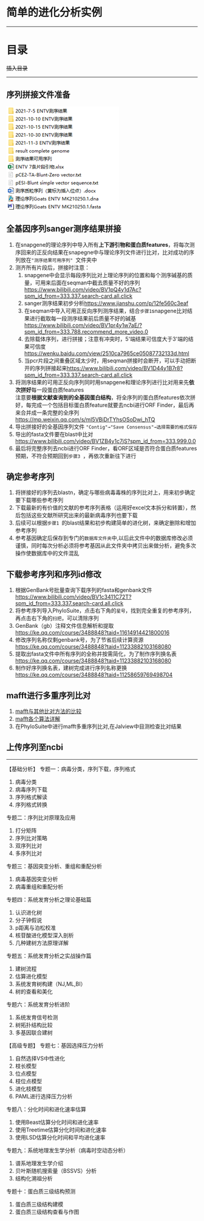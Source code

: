 # 简单的进化分析实例
---

# 目录
~~插入目录~~  

---

## 序列拼接文件准备
![](./picture/学习笔记-简单的进化分析实例-文件准备.png)

## 全基因序列sanger测序结果拼接
1. 在snapgene的理论序列中导入所有**上下游引物和蛋白质features**，将每次测序回来的正反向结果在snapegne中与理论序列文件进行比对，比对成功的序列放在`"测序结果可用序列" `文件夹中
2. 测齐所有片段后，拼接时注意：
   1. snapgene中会显示每段序列比对上理论序列的位置和每个测序碱基的质量，可用来后面在seqman中截去质量不好的序列<https://www.bilibili.com/video/BV1pQ4y1d7Ac?spm_id_from=333.337.search-card.all.click>  
   2. sanger测序结果初步分析<https://www.jianshu.com/p/12fe560c3eaf>
   3. 在seqman中导入可用正反向序列测序结果，结合`步骤1`snapgene比对结果进行截取每一段测序结果前后质量不好的碱基<https://www.bilibili.com/video/BV1pr4y1w7aE/?spm_id_from=333.788.recommend_more_video.0>    
   4. 去除载体序列，进行拼接；注意有冲突时，5'端结果可信度大于3'端的结果可信度<https://wenku.baidu.com/view/2510ca7965ce05087732133d.html>  
   5.  当pcr片段之间重叠区域太少时，用seqman拼接时会断开，可以手动把断开的序列拼接起来<https://www.bilibili.com/video/BV1D44y1B7r8?spm_id_from=333.337.search-card.all.click>
3. 将测序结果的可用正反向序列同时用snapgene和理论序列进行比对用来先**依次拼好**每一段蛋白质features  
注意要**根据文献查询到的全基因蛋白结构**，将全序列的蛋白质features依次拼好，每完成一个包括目标蛋白质feature就要去ncbi进行ORF Finder，最后再来合并成一条完整的全序列<https://mp.weixin.qq.com/s/mI5VBiDrTYhsOSoDwi_hTQ>    
4. 导出拼接好的全基因序列文件  `"Contig"→"Save Consensus"→选择需要的格式保存 `  
5. 导出的fasta文件要在blast中比对<https://www.bilibili.com/video/BV1ZB4y1c7jS?spm_id_from=333.999.0.0>  
6.  最后将完整序列去ncbi进行ORF Finder，看ORF区域是否符合蛋白质features预期，不符合预期回到`步骤3 `，再依次重新往下进行   
 
## 确定参考序列
1. 将拼接好的序列去blastn，确定与哪些病毒毒株的序列比对上，用来初步确定要下载哪些参考序列     
2. 下载最新的有价值的文献的参考序列表格（运用好excel文本拆分和转置），然后包括这些文献所研究出来的最新病毒序列也要下载  
3. 后续可以根据`步骤1 `的blast结果和初步构建简单的进化树，来确定删除和增加参考序列     
4. 参考基因确定后保存到专门的`数据库文件夹`中,以后此文件中的数据库修改必须谨慎，同时每次分析必须将参考基因从此文件夹中拷贝出来做分析，避免多次操作使数据库中的文件混乱
  
## 下载参考序列和序列id修改 
1. 根据GenBank号批量查询下载序列的fasta和genbank文件<https://www.bilibili.com/video/BV1c3411C72T?spm_id_from=333.337.search-card.all.click>    
2. 将参考序列导入PhyloSuite，点击右下角的`星号`，找到完全重复的参考序列，再点击右下角的`扫把`，可以清除序列  
3. GenBank（gb）注释文件信息解析和提取<https://ke.qq.com/course/3488848?taid=11614914421800016>     
4. 修改序列名称仅剩genbank号，为了节省后续计算资源<https://ke.qq.com/course/3488848?taid=11233882103168080>  
5. 提取出fasta文件中所有序列的全称并按需简化，为了制作序列换名表<https://ke.qq.com/course/3488848?taid=11233882103168080>  
6. 制作好序列换名表，建树完成进行序列名称更换<https://ke.qq.com/course/3488848?taid=11258659769498704>  

## mafft进行多重序列比对
1. [mafft与其他比对方法的比较](https://www.yuque.com/wusheng/gw7a9p/ibylou)    
2. [mafft各个算法详解](https://www.yuque.com/wusheng/gw7a9p/dslc0k)    
3. 在PhyloSuite中进行mafft多重序列比对,在Jalview中目测检查比对结果  

## 上传序列至ncbi

























































---
【基础分析】
专题一：病毒分类，序列下载，序列格式
1. 病毒分类
2. 病毒序列下载
3. 序列格式解读
4. 序列格式转换

专题二：序列比对原理及应用
1. 打分矩阵
2. 序列比对策略
3. 双序列比对
4. 多序列比对

专题三：基因突变分析、重组和重配分析
1. 病毒基因突变分析
2. 病毒重组和重配分析

专题四：系统发育分析之理论基础篇
1. 认识进化树
2. 分子钟假说
3. p距离与泊松校准
4. 核苷酸进化模型深入剖析
5. 几种建树方法原理详解

专题五：系统发育分析之实战操作篇
1. 建树流程
2. 估算进化模型
3. 系统发育树构建（NJ,ML,BI）
4. 树的查看和美化

专题六：系统发育分析进阶
1. 系统发育信号检测
2. 树拓扑结构比较
3. 多基因联合建树

【高级专题】
专题七：基因选择压力分析
1. 自然选择VS中性进化
2. 枝长模型
3. 位点模型
4. 枝位点模型
5. 进化枝模型
6. PAML进行选择压力分析

专题八：分化时间和进化速率估算
1. 使用Beast估算分化时间和进化速率
2. 使用Treetime估算分化时间和进化速率
3. 使用LSD估算分化时间和平均进化速率

专题九：系统地理发生学分析（病毒时空动态分析）
1. 谱系地理发生学介绍
2. 贝叶斯随机搜索量（BSSVS）分析
3. 结构化溯祖分析

专题十：蛋白质三级结构预测
1. 蛋白质三级结构建模
2. 蛋白质三级结构查看与作图
